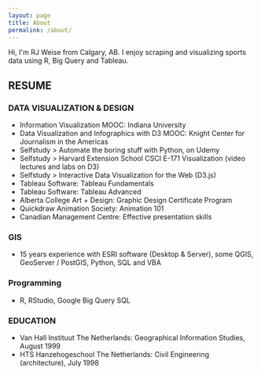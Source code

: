 ```yaml
---
layout: page
title: About
permalink: /about/
---
```


Hi, I'm RJ Weise from Calgary, AB. I enjoy scraping and visualizing sports data using R, Big Query and Tableau.


## RESUME

### DATA VISUALIZATION & DESIGN
* Information Visualization MOOC: Indiana University
* Data Visualization and Infographics with D3 MOOC: Knight Center for Journalism in the Americas
* Selfstudy > Automate the boring stuff with Python, on Udemy
* Selfstudy > Harvard Extension School CSCI E-171 Visualization (video lectures and labs on D3)
* Selfstudy > Interactive Data Visualization for the Web (D3.js)
* Tableau Software: Tableau Fundamentals
* Tableau Software: Tableau Advanced
* Alberta College Art + Design: Graphic Design Certificate Program
* Quickdraw Animation Society: Animation 101
* Canadian Management Centre: Effective presentation skills

### GIS
* 15 years experience with ESRI software (Desktop & Server), some QGIS, GeoServer / PostGIS, Python, SQL and VBA

### Programming
* R, RStudio, Google Big Query SQL

### EDUCATION
* Van Hall Instituut The Netherlands: Geographical Information Studies, August 1999
* HTS Hanzehogeschool The Netherlands: Civil Engineering (architecture), July 1998
